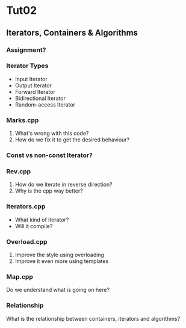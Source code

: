 # Tut02

## Iterators, Containers & Algorithms

### Assignment?

### Iterator Types
 - Input Iterator
 - Output Iterator
 - Forward Iterator
 - Bidirectional Iterator
 - Random-access Iterator

### Marks.cpp
1. What's wrong with this code?
2. How do we fix it to get the desired behaviour?

### Const vs non-const Iterator?

### Rev.cpp
1. How do we iterate in reverse direction?
2. Why is the cpp way better?

### Iterators.cpp
 - What kind of iterator?
 - Will it compile?

### Overload.cpp
1. Improve the style using overloading
2. Improve it even more using templates

### Map.cpp
Do we understand what is going on here?

### Relationship
What is the relationship between containers, iterators and algorithms?
